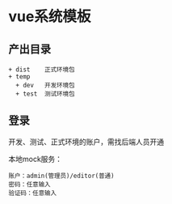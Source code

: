 # vue系统模板

## 产出目录
````
+ dist    正式环境包
+ temp
  + dev   开发环境包
  + test  测试环境包
````

## 登录

开发、测试、正式环境的账户，需找后端人员开通

本地mock服务：

````
账户：admin(管理员)/editor(普通)
密码：任意输入
验证码：任意输入
````